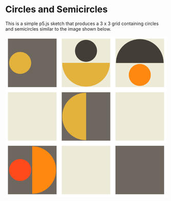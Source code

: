# Circles and Semicircles

This is a simple p5.js sketch that produces a 3 x 3 grid containing circles and semicircles similar to the image shown below.

![Circles and Semicircles](circles-and-semi-circles.png "Circles and Semicircles")